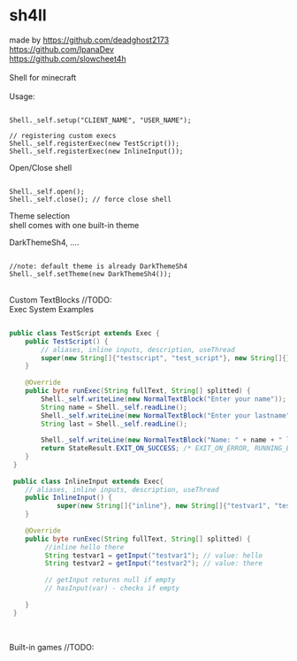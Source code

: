 # sh4ll
made by
https://github.com/deadghost2173<br>
https://github.com/IpanaDev<br>
https://github.com/slowcheet4h<br>
<br>
Shell for minecraft<br><br>
Usage: <br> 
````

Shell._self.setup("CLIENT_NAME", "USER_NAME");

// registering custom execs
Shell._self.registerExec(new TestScript());
Shell._self.registerExec(new InlineInput());
`````

Open/Close shell<br> 
````

Shell._self.open();
Shell._self.close(); // force close shell
````

Theme selection<br>
shell comes with one built-in theme<br>

DarkThemeSh4, ....<br> 
````

//note: default theme is already DarkThemeSh4
Shell._self.setTheme(new DarkThemeSh4());
````
<br>
Custom TextBlocks
//TODO:
<br>
Exec System Examples<br> 

```java

public class TestScript extends Exec {
    public TestScript() {
        // aliases, inline inputs, description, useThread
        super(new String[]{"testscript", "test_script"}, new String[]{}, "just a test", true /* if you getting input from shell this parameter should be true (readChar, readLine)*/);
    }
    
    @Override
    public byte runExec(String fullText, String[] splitted) {
        Shell._self.writeLine(new NormalTextBlock("Enter your name"));
        String name = Shell._self.readLine();
        Shell._self.writeLine(new NormalTextBlock("Enter your lastname"));
        String last = Shell._self.readLine();
        
        Shell._self.writeLine(new NormalTextBlock("Name: " + name + " lastname: " + last);
        return StateResult.EXIT_ON_SUCCESS; /* EXIT_ON_ERROR, RUNNING_BACKGROUND, UNKNOWN_EXIT */
    }
 }
 
 public class InlineInput extends Exec{
    // aliases, inline inputs, description, useThread
    public InlineInput() {
            super(new String[]{"inline"}, new String[]{"testvar1", "testvar2"}, "inlin input test", false);
    }
    
    @Override
    public byte runExec(String fullText, String[] splitted) {
         //inline hello there
         String testvar1 = getInput("testvar1"); // value: hello
         String testvar2 = getInput("testvar2"); // value: there
         
         // getInput returns null if empty
         // hasInput(var) - checks if empty
         
    }
 }
 
```

<br>
Built-in games
//TODO:
